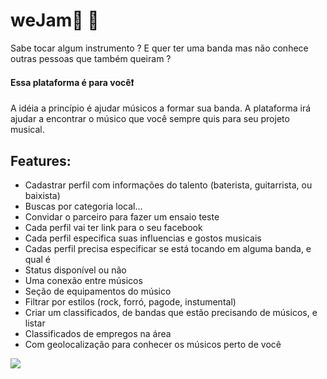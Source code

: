 # weJam:musical_note: :musical_keyboard:

Sabe tocar algum instrumento ? E quer ter uma banda mas não conhece outras pessoas que 
também queiram ? 

####  Essa plataforma é para você:exclamation:

A idéia a princípio é ajudar músicos a formar sua banda. A plataforma irá ajudar a encontrar o 
músico que você sempre quis para seu projeto musical.

## Features: 
- Cadastrar perfil com informações do talento (baterista, guitarrista, ou baixista)
- Buscas por categoria local…
- Convidar o parceiro para fazer um ensaio teste
- Cada perfil vai ter link para o seu facebook
- Cada perfil especifica suas influencias e gostos musicais
- Cadas perfil precisa especificar se está tocando em alguma banda, e qual é
- Status disponível ou não
- Uma conexão entre músicos <conhecidos>
- Seção de equipamentos do músico
- Filtrar por estilos (rock, forró, pagode, instumental)
- Criar um classificados, de bandas que estão precisando de músicos, e listar
- Classificados de empregos na área
- Com geolocalização para conhecer os músicos perto de você

![](http://www.collegerivals.org/wp-content/uploads/2014/08/musicians.jpg)
